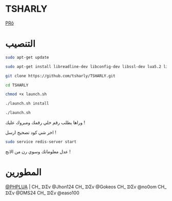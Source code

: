 # TSHARLY

[PRô](https://telegram.me/DEVASL)

# التنصيب
```sh
sudo apt-get update

sudo apt-get install libreadline-dev libconfig-dev libssl-dev lua5.2 liblua5.2-dev lua-socket lua-sec lua-expat libevent-dev make unzip git redis-server autoconf g++ libjansson-dev libpython-dev expat libexpat1-dev

git clone https://github.com/tsharly/TSHARLY.git

cd TSHARLY

chmod +x launch.sh

./launch.sh install

./launch.sh

```

وراها يطلب رقم خلي رقمك ومبروك عليك !

اخر شي كود تصحيح ارسل !
```sh
sudo service redis-server start
```

عدل معلوماتك وسوي رن من الانج !


# المطورين

[@PHPLUA](https://telegram.me/DEVASL) | 
CH_ ᗦΣⱱ @Jhon124
CH_ ᗦΣⱱ @Gokeos
CH_ ᗦΣⱱ @no0om
CH_ ᗦΣⱱ @DMS24
CH_ ᗦΣⱱ @easo100

